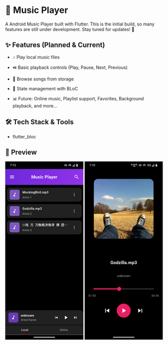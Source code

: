 # 🎵 Music Player

A Android Music Player built with Flutter.
This is the initial build, so many features are still under development. Stay tuned for updates! 🚀
</br>
## ✨ Features (Planned & Current)

- 🎶 Play local music files

- ⏯️ Basic playback controls (Play, Pause, Next, Previous)

- 📂 Browse songs from storage

- 🔄 State management with BLoC

- 📊 Future: Online music, Playlist support, Favorites, Background playback, and more...
  </br>
## 🛠️ Tech Stack & Tools

- flutter_bloc
  </br>
## 📸 Preview

<img src="https://github.com/syther-z/MusicPlayer/blob/main/homepage.png?raw=true" width="250"/>  <img src="https://github.com/syther-z/MusicPlayer/blob/main/player.png?raw=true" width="250"/>
